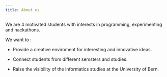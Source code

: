 ```yaml
---
title: About us
---
```


We are 4 motivated students with interests in programming, experimenting and hackathons.

We want to :

- Provide a creative enviroment for interesting and innovative ideas.

- Connect students from different semsters and studies.

- Raise the visibility of the informatics studies at the University of Bern.